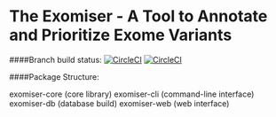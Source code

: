 The Exomiser - A Tool to Annotate and Prioritize Exome Variants
===============================================================
####Branch build status:
[![CircleCI](https://circleci.com/gh/exomiser/Exomiser/tree/master.svg?style=shield)](https://circleci.com/gh/exomiser/Exomiser/tree/master)
[![CircleCI](https://circleci.com/gh/exomiser/Exomiser/tree/development.svg?style=shield)](https://circleci.com/gh/exomiser/Exomiser/tree/master)

####Package Structure:

exomiser-core (core library)
exomiser-cli (command-line interface)
exomiser-db (database build)
exomiser-web (web interface)

 


